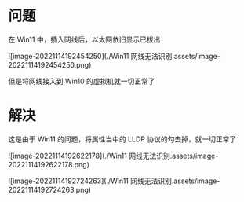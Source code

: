 # 问题

在 Win11 中，插入网线后，以太网依旧显示已拔出

![image-20221114192454250](./Win11 网线无法识别.assets/image-20221114192454250.png)

但是将网线接入到 Win10 的虚拟机就一切正常了

# 解决

这是由于 Win11 的问题，将属性当中的 LLDP 协议的勾去掉，就一切正常了

![image-20221114192622178](./Win11 网线无法识别.assets/image-20221114192622178.png)

![image-20221114192724263](./Win11 网线无法识别.assets/image-20221114192724263.png)

